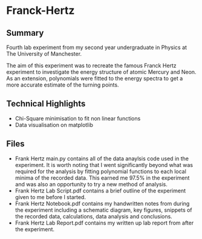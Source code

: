 # Franck-Hertz
## Summary 
Fourth lab experiment from my second year undergraduate in Physics at The University of Manchester.

The aim of this experiment was to recreate the famous Franck Hertz experiment to investigate the energy structure of atomic Mercury and Neon. As an extension, polynomials were fitted to the energy spectra to get a more accurate estimate of the turning points.

## Technical Highlights
* Chi-Square minimisation to fit non linear functions
* Data visualisation on matplotlib


## Files
* Frank Hertz main.py contains all of the data anaylsis code used in the experiment. It is worth noting that I went significantly beyond what
was required for the analysis by fitting polynomial functions to each local minima of the recorded data. This earned me 97.5% in the experiment and was also an opportunity to try a new method of analysis.
* Frank Hertz Lab Script.pdf contains a brief outline of the experiment given to me before I started.
* Frank Hertz Notebook.pdf contains my handwritten notes from during the experiment including a schematic diagram, key figures, snippets of the recorded data, calculations, data analysis and conclusions.
* Frank Hertz Lab Report.pdf contains my written up lab report from after the experiment.
